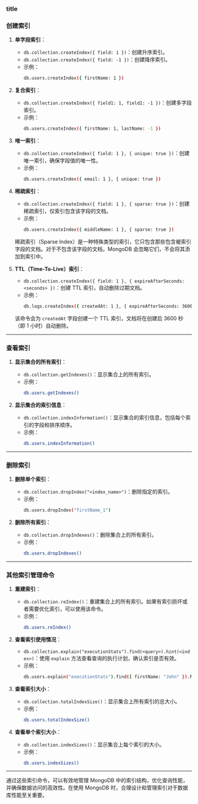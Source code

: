 ### title

### 创建索引

1. **单字段索引**：
   - `db.collection.createIndex({ field: 1 })`：创建升序索引。
   - `db.collection.createIndex({ field: -1 })`：创建降序索引。
   - 示例：
     ```bash
     db.users.createIndex({ firstName: 1 })
     ```


2. **复合索引**：
   - `db.collection.createIndex({ field1: 1, field2: -1 })`：创建多字段索引。
   - 示例：
     ```bash
     db.users.createIndex({ firstName: 1, lastName: -1 })
     ```

3. **唯一索引**：
   - `db.collection.createIndex({ field: 1 }, { unique: true })`：创建唯一索引，确保字段值的唯一性。
   - 示例：
     ```bash
     db.users.createIndex({ email: 1 }, { unique: true })
     ```

4. **稀疏索引**：
   - `db.collection.createIndex({ field: 1 }, { sparse: true })`：创建稀疏索引，仅索引包含该字段的文档。
   - 示例：
     ```bash
     db.users.createIndex({ middleName: 1 }, { sparse: true })
     ```

   稀疏索引（Sparse Index）是一种特殊类型的索引，它只包含那些包含被索引字段的文档。对于不包含该字段的文档，MongoDB 会忽略它们，不会将其添加到索引中。

5. **TTL（Time-To-Live）索引**：
   - `db.collection.createIndex({ field: 1 }, { expireAfterSeconds: <seconds> })`：创建 TTL 索引，自动删除过期文档。
   - 示例：
     ```bash
     db.logs.createIndex({ createdAt: 1 }, { expireAfterSeconds: 3600 })
     ```
   该命令会为 `createdAt` 字段创建一个 TTL 索引，文档将在创建后 3600 秒（即 1 小时）自动删除。

---

### 查看索引

1. **显示集合的所有索引**：
   - `db.collection.getIndexes()`：显示集合上的所有索引。
   - 示例：
     ```bash
     db.users.getIndexes()
     ```

2. **显示集合的索引信息**：
   - `db.collection.indexInformation()`：显示集合的索引信息，包括每个索引的字段和排序顺序。
   - 示例：
     ```bash
     db.users.indexInformation()
     ```

---

### 删除索引

1. **删除单个索引**：
   - `db.collection.dropIndex("<index_name>")`：删除指定的索引。
   - 示例：
     ```bash
     db.users.dropIndex("firstName_1")
     ```

2. **删除所有索引**：
   - `db.collection.dropIndexes()`：删除集合上的所有索引。
   - 示例：
     ```bash
     db.users.dropIndexes()
     ```

---

### 其他索引管理命令

1. **重建索引**：
   - `db.collection.reIndex()`：重建集合上的所有索引。如果有索引损坏或者需要优化索引，可以使用该命令。
   - 示例：
     ```bash
     db.users.reIndex()
     ```

2. **查看索引使用情况**：
   - `db.collection.explain("executionStats").find(<query>).hint(<index>)`：使用 `explain` 方法查看查询的执行计划，确认索引是否有效。
   - 示例：
     ```bash
     db.users.explain("executionStats").find({ firstName: "John" }).hint({ firstName: 1 })
     ```

3. **查看索引大小**：
   - `db.collection.totalIndexSize()`：显示集合上所有索引的总大小。
   - 示例：
     ```bash
     db.users.totalIndexSize()
     ```

4. **查看单个索引大小**：
   - `db.collection.indexSizes()`：显示集合上每个索引的大小。
   - 示例：
     ```bash
     db.users.indexSizes()
     ```

---

通过这些索引命令，可以有效地管理 MongoDB 中的索引结构，优化查询性能，并确保数据访问的高效性。在使用 MongoDB 时，合理设计和管理索引对于数据库性能至关重要。